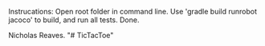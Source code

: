 Instrucations:
Open root folder in command line.
Use 'gradle build runrobot jacoco' to build, and run all tests.
Done.

Nicholas Reaves.
"# TicTacToe" 
